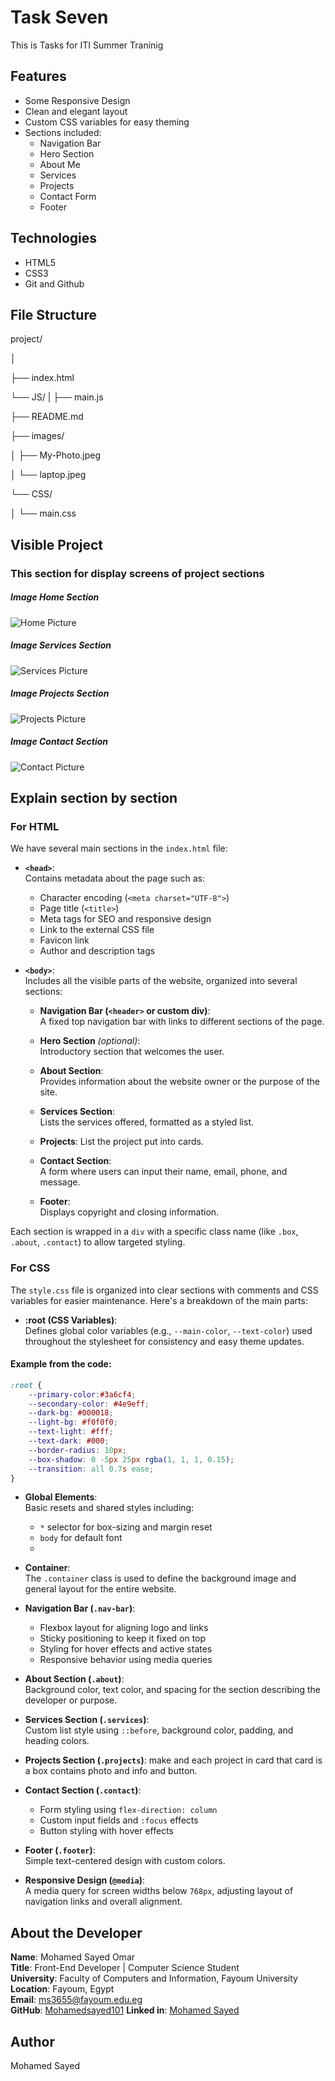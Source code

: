 # Task Seven
This is Tasks for ITI Summer Traninig 

## Features

- Some Responsive Design
- Clean and elegant layout
- Custom CSS variables for easy theming
- Sections included:
  - Navigation Bar
  - Hero Section
  - About Me
  - Services
  - Projects
  - Contact Form
  - Footer

## Technologies

- HTML5
- CSS3
- Git and Github

## File Structure

project/

│

├── index.html

└── JS/
|   ├── main.js

├── README.md

├── images/

│   ├── My-Photo.jpeg

│   └── laptop.jpeg

└── CSS/

│   └── main.css


## Visible Project 

### This section for display screens of project sections

##### Image Home Section

![Home Picture](images/profile.png)

##### Image Services Section

![Services Picture](images/profile.png)

##### Image Projects Section

![Projects Picture](images/profile.png)

##### Image Contact Section

![Contact Picture](images/profile.png)


## Explain section by section

### For HTML

We have several main sections in the `index.html` file:

- **`<head>`**:  
  Contains metadata about the page such as:
  - Character encoding (`<meta charset="UTF-8">`)
  - Page title (`<title>`)
  - Meta tags for SEO and responsive design
  - Link to the external CSS file
  - Favicon link
  - Author and description tags

- **`<body>`**:  
  Includes all the visible parts of the website, organized into several sections:
  
  - **Navigation Bar (`<header>` or custom div)**:  
    A fixed top navigation bar with links to different sections of the page.

  - **Hero Section** *(optional)*:  
    Introductory section that welcomes the user.

  - **About Section**:  
    Provides information about the website owner or the purpose of the site.

  - **Services Section**:  
    Lists the services offered, formatted as a styled list.

  - **Projects**: List the project put into cards.

  - **Contact Section**:  
    A form where users can input their name, email, phone, and message.

  - **Footer**:  
    Displays copyright and closing information.

Each section is wrapped in a `div` with a specific class name (like `.box`, `.about`, `.contact`) to allow targeted styling.

### For CSS

The `style.css` file is organized into clear sections with comments and CSS variables for easier maintenance. Here's a breakdown of the main parts:

- **:root (CSS Variables)**:  
  Defines global color variables (e.g., `--main-color`, `--text-color`) used throughout the stylesheet for consistency and easy theme updates.

#### Example from the code:
```css
:root {
    --primary-color:#3a6cf4;
    --secondary-color: #4e9eff;
    --dark-bg: #000018;
    --light-bg: #f0f0f0;
    --text-light: #fff;
    --text-dark: #000;
    --border-radius: 10px;
    --box-shadow: 0 -5px 25px rgba(1, 1, 1, 0.15);
    --transition: all 0.7s ease;
}
```
- **Global Elements**:  
  Basic resets and shared styles including:
  - `*` selector for box-sizing and margin reset
  - `body` for default font
  - 
- **Container**:  
  The `.container` class is used to define the background image and general layout for the entire website.

- **Navigation Bar (`.nav-bar`)**:  
  - Flexbox layout for aligning logo and links
  - Sticky positioning to keep it fixed on top
  - Styling for hover effects and active states
  - Responsive behavior using media queries

- **About Section (`.about`)**:  
  Background color, text color, and spacing for the section describing the developer or purpose.

- **Services Section (`.services`)**:  
  Custom list style using `::before`, background color, padding, and heading colors.

- **Projects Section (`.projects`)**:
  make and each project in card that card is a box contains photo and info and button.  

- **Contact Section (`.contact`)**:  
  - Form styling using `flex-direction: column`
  - Custom input fields and `:focus` effects
  - Button styling with hover effects

- **Footer (`.footer`)**:  
  Simple text-centered design with custom colors.

- **Responsive Design (`@media`)**:  
  A media query for screen widths below `768px`, adjusting layout of navigation links and overall alignment.

## About the Developer

**Name**: Mohamed Sayed Omar  
**Title**: Front-End Developer | Computer Science Student  
**University**: Faculty of Computers and Information, Fayoum University  
**Location**: Fayoum, Egypt  
**Email**: [ms3655@fayoum.edu.eg](mailto:ms3655@fayoum.edu.eg)  
**GitHub**: [Mohamedsayed101](https://github.com/Mohamedsayed101)
**Linked in**: [Mohamed Sayed](https://www.linkedin.com/in/mohamed-sayed-439a54347/)

## Author

Mohamed Sayed
